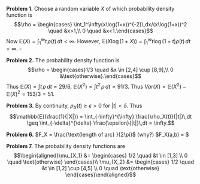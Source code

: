 **Problem 1.** Choose a random variable $X$ of which probability density function is 
$$\rho = \begin{cases} \int_1^\infty(x\log(1+x))^{-2}\,dx/(x\log(1+x))^2 \quad &x>1,\\
0 \quad &x<1.\end{cases}$$
Now $\mathbb{E}(X) = \int_1^\infty t\,\rho(t)\,dt <\infty$. However, $\mathbb{E}(X\log(1+X)) = \int_1^\infty t\log(1+t)\rho(t)\,dt=\infty.$ $\square$

**Problem 2.** The probability density function is
$$\rho = \begin{cases}1/3 \quad &x \in [2,4] \cup [8,9],\\
0  &\text{otherwise}.\end{cases}$$
Thus $\mathbb{E}(X) = \int t\,\rho\,dt = 29/6$, $\mathbb{E}(X^2) = \int t^2\,\rho\,dt = 91/3$.
Thus $Var(X)=\mathbb{E}(X^2)-\mathbb{E}(X)^2=153/3=51.$

**Problem 3.** By continuity, $\rho_X(t) \geq \epsilon > 0$ for $|t| < \delta$. Thus
$$\mathbb{E}(\frac{1}{|X|}) = \int_{-\infty}^{\infty} \frac{\rho_X(t)}{|t|}\,dt \geq \int_{-\delta}^{\delta} \frac{\epsilon}{|t|}\,dt = \infty.$$

**Problem 6.** $F_X = \frac{\text{length of arc} }{2\pi}$ (why?)
$F_X(a,b) = $

**Problem 7.** The probability density functions are
$$\begin{aligned}\mu_{X_1} &= \begin{cases} 1/2 \quad &t \in [1,3] \\ 0 \quad \text{otherwise} \end{cases}\\
\mu_{X_2} &= \begin{cases} 1/2 \quad &t \in [1,2] \cup [4,5] \\ 0 \quad \text{otherwise} \end{cases}\end{aligned}$$

<!--stackedit_data:
eyJoaXN0b3J5IjpbNTM3MjQyNzQxLC03NDA5NjkyMDksMTExND
cwMzQyOCwtOTg2NDcyMTIwLDIwMzczMzg0NDQsLTE0NDE4MTE2
OTIsMTU5OTY5ODE1OSwtODQ1MTQzMjk1LC0zNjg2MDM1NDAsLT
k4MjkwNDY5LDg5OTY0MDQ2Miw1NDU5NzY1NDMsNTcyMjk2NzM2
LC0yMjQwNDg4ODhdfQ==
-->